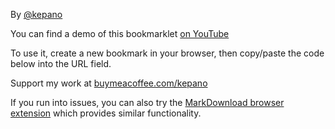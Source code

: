 By [@kepano](https://www.twitter.com/kepano)

You can find a demo of this bookmarklet [on YouTube](https://www.youtube.com/watch?v=Vy1MdjickAI)

To use it, create a new bookmark in your browser, then copy/paste the code below into the URL field.

Support my work at [buymeacoffee.com/kepano](https://www.buymeacoffee.com/kepano)

If you run into issues, you can also try the [MarkDownload browser extension](https://forum.obsidian.md/t/markdownload-markdown-web-clipper/173) which provides similar functionality.